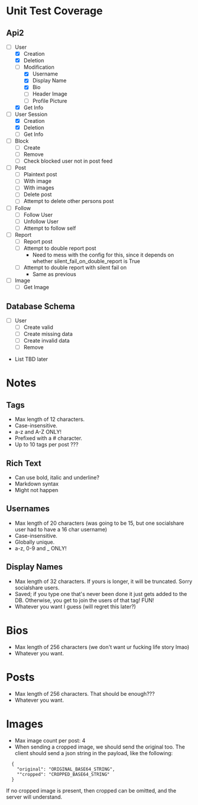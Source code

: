 # Unit Test Coverage
## Api2

- [ ] User
    - [x] Creation
    - [x] Deletion
    - [ ] Modification
        - [x] Username
        - [x] Display Name
        - [x] Bio
        - [ ] Header Image
        - [ ] Profile Picture
    - [x] Get Info
- [ ] User Session
  - [x] Creation
  - [x] Deletion
  - [ ] Get Info
- [ ] Block
    - [ ]  Create
    - [ ]  Remove
    - [ ] Check blocked user not in post feed
- [ ] Post
    - [ ] Plaintext post
    - [ ] With image
    - [ ] With images
    - [ ] Delete post
    - [ ] Attempt to delete other persons post
- [ ] Follow
    - [ ] Follow User
    - [ ] Unfollow User
    - [ ] Attempt to follow self
- [ ] Report
    - [ ] Report post
    - [ ] Attempt to double report post
        - Need to mess with the config for this, since it
        depends on whether silent_fail_on_double_report is True
    - [ ] Attempt to double report with silent fail on
        - Same as previous
- [ ] Image
    - [ ] Get Image

## Database Schema

- [ ] User
    - [ ] Create valid
    - [ ] Create missing data
    - [ ] Create invalid data
    - [ ] Remove
- List TBD later

# Notes

## Tags

- Max length of 12 characters.
- Case-insensitive.
- a-z and A-Z ONLY!
- Prefixed with a # character.
- Up to 10 tags per post ???

## Rich Text

- Can use bold, italic and underline?
- Markdown syntax
- Might not happen

## Usernames

- Max length of 20 characters (was going to be 15, but one socialshare user had to have a 16 char username)
- Case-insensitive.
- Globally unique.
- a-z, 0-9 and \_ ONLY!

## Display Names

- Max length of 32 characters. If yours is longer, it will be truncated. Sorry socialshare users.
- Saved; if you type one that's never been done it just gets added to the DB. Otherwise, you get to join the users of that tag! FUN!
- Whatever you want I guess (will regret this later?)

# Bios

- Max length of 256 characters (we don't want ur fucking life story lmao)
- Whatever you want.

# Posts

- Max length of 256 characters. That should be enough???
- Whatever you want.

# Images

- Max image count per post: 4
- When sending a cropped image, we should send the original too. The client should send a json string in the payload, like the following:

```
  {
    "original": "ORIGINAL_BASE64_STRING",
    ""cropped": "CROPPED_BASE64_STRING"
  }
```

If no cropped image is present, then cropped can be omitted, and the server will understand.
